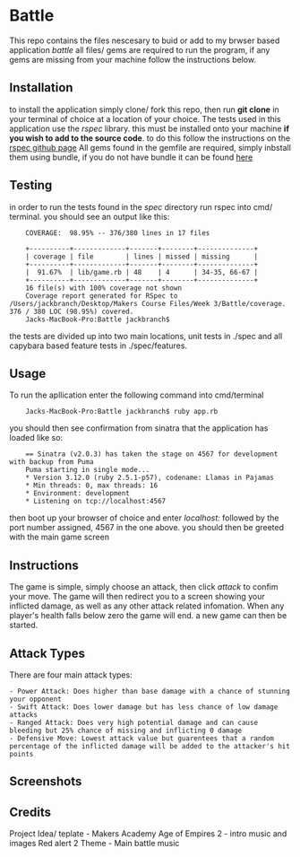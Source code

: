 # Battle

This repo contains the files nescesary to buid or add to my brwser based application *battle* all files/ gems are required to run the program, if any gems are missing from your machine follow the instructions below.

## Installation

to install the application simply clone/ fork this repo, then run **git clone** in your terminal of choice at a location of your choice.
The tests used in this application use the *rspec* library. this must be installed onto your machine **if you wish to add to the source code**. to do this follow the instructions on the [rspec github page](https://github.com/rspec/rspec)
All gems found in the gemfile are required, simply inbstall them using bundle, if you do not have bundle it can be found [here](https://github.com/bundler/bundler)

## Testing

in order to run the tests found in the *spec* directory run rspec into cmd/ terminal. you should see an output like this:

```
    COVERAGE:  98.95% -- 376/380 lines in 17 files

    +----------+-------------+-------+--------+--------------+
    | coverage | file        | lines | missed | missing      |
    +----------+-------------+-------+--------+--------------+
    |  91.67%  | lib/game.rb | 48    | 4      | 34-35, 66-67 |
    +----------+-------------+-------+--------+--------------+
    16 file(s) with 100% coverage not shown
    Coverage report generated for RSpec to /Users/jackbranch/Desktop/Makers Course Files/Week 3/Battle/coverage. 376 / 380 LOC (98.95%) covered.
    Jacks-MacBook-Pro:Battle jackbranch$
```

the tests are divided up into two main locations, unit tests in ./spec and all capybara based feature tests in ./spec/features.

## Usage

To run the apllication enter the following command into cmd/terminal

```
    Jacks-MacBook-Pro:Battle jackbranch$ ruby app.rb
```

you should then see confirmation from sinatra that the application has loaded like so:

```
    == Sinatra (v2.0.3) has taken the stage on 4567 for development with backup from Puma
    Puma starting in single mode...
    * Version 3.12.0 (ruby 2.5.1-p57), codename: Llamas in Pajamas
    * Min threads: 0, max threads: 16
    * Environment: development
    * Listening on tcp://localhost:4567

```

then boot up your browser of choice and enter *localhost:* followed by the port number assigned, 4567 in the one above. you should then be greeted with the main game screen

## Instructions

The game is simple, simply choose an attack, then click *attack* to confim your move. The game will then redirect you to a screen showing your inflicted damage, as well as any other attack related infomation. When any player's health falls below zero the game will end. a new game can then be started.

## Attack Types

There are four main attack types:

    - Power Attack: Does higher than base damage with a chance of stunning your opponent
    - Swift Attack: Does lower damage but has less chance of low damage attacks
    - Ranged Attack: Does very high potential damage and can cause bleeding but 25% chance of missing and inflicting 0 damage
    - Defensive Move: Lowest attack value but guarentees that a random percentage of the inflicted damage will be added to the attacker's hit points

## Screenshots

## Credits

Project Idea/ teplate - Makers Academy
Age of Empires 2 - intro music and images
Red alert 2 Theme - Main battle music
